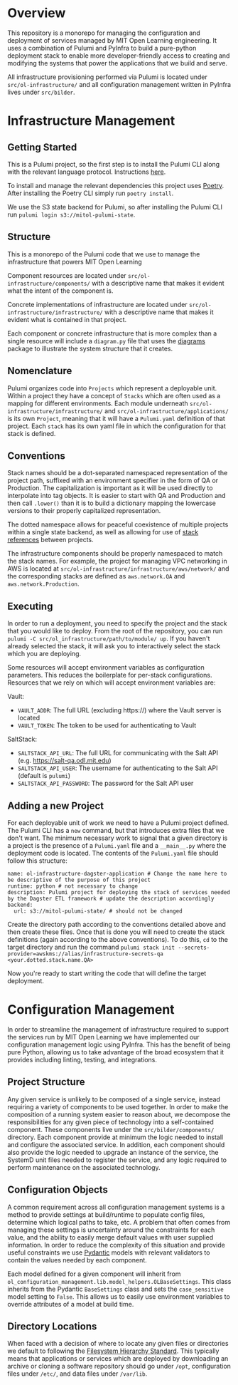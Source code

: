 # Overview
This repository is a monorepo for managing the configuration and deployment of services managed by MIT Open Learning engineering. It uses a combination of Pulumi and PyInfra to build a pure-python deployment stack to enable more developer-friendly access to creating and modifying the systems that power the applications that we build and serve.

All infrastructure provisioning performed via Pulumi is located under `src/ol-infrastructure/` and all configuration management written in PyInfra lives under `src/bilder`.

# Infrastructure Management

## Getting Started
This is a Pulumi project, so the first step is to install the Pulumi CLI along with the relevant language
protocol. Instructions [here](https://www.pulumi.com/docs/get-started/install/).

To install and manage the relevant dependencies this project uses [Poetry](https://python-poetry.org/). After installing
the Poetry CLI simply run `poetry install`.

We use the S3 state backend for Pulumi, so after installing the Pulumi CLI run `pulumi login s3://mitol-pulumi-state`.

## Structure

This is a monorepo of the Pulumi code that we use to manage the infrastructure that powers MIT Open Learning

Component resources are located under `src/ol-infrastructure/components/` with a descriptive name that makes it evident what the intent of the
component is.

Concrete implementations of infrastructure are located under `src/ol-infrastructure/infrastructure/` with a descriptive name that makes it
evident what is contained in that project.

Each component or concrete infrastructure that is more complex than a single resource will include a `diagram.py` file
that uses the [diagrams](https://diagrams.mingrammer.com/) package to illustrate the system structure that it creates.

## Nomenclature

Pulumi organizes code into `Projects` which represent a deployable unit. Within a project they have a concept of
`Stacks` which are often used as a mapping for different environments. Each module underneath `src/ol-infrastructure/infrastructure/` and
`src/ol-infrastructure/applications/` is its own `Project`, meaning that it will have a `Pulumi.yaml` definition of that project. Each `stack`
has its own yaml file in which the configuration for that stack is defined.

## Conventions

Stack names should be a dot-separated namespaced representation of the project path, suffixed with an environment
specifier in the form of QA or Production. The capitalization is important as it will be used directly to interpolate
into tag objects. It is easier to start with QA and Production and then call `.lower()` than it is to build a dictionary
mapping the lowercase versions to their properly capitalized representation.

The dotted namespace allows for peaceful coexistence of multiple projects within a single state backend, as well as
allowing for use of [stack references](https://www.pulumi.com/docs/tutorials/aws/aws-py-stackreference/) between
projects.

The infrastructure components should be properly namespaced to match the stack names. For example, the project for
managing VPC networking in AWS is located at `src/ol-infrastructure/infrastructure/aws/network/` and the corresponding stacks are defined as
`aws.network.QA` and `aws.network.Production`.


## Executing

In order to run a deployment, you need to specify the project and the stack that you would like to deploy. From the root
of the repository, you can run `pulumi -C src/ol_infrastructure/path/to/module/ up`. If you haven't already selected the
stack, it will ask you to interactively select the stack which you are deploying.

Some resources will accept environment variables as configuration parameters. This reduces the boilerplate for per-stack
configurations. Resources that we rely on which will accept environment variables are:

Vault:
  - `VAULT_ADDR`: The full URL (excluding https://) where the Vault server is located
  - `VAULT_TOKEN`: The token to be used for authenticating to Vault

SaltStack:
  - `SALTSTACK_API_URL`: The full URL for communicating with the Salt API (e.g. https://salt-qa.odl.mit.edu)
  - `SALTSTACK_API_USER`: The username for authenticating to the Salt API (default is `pulumi`)
  - `SALTSTACK_API_PASSWORD`: The password for the Salt API user


## Adding a new Project

For each deployable unit of work we need to have a Pulumi project defined. The Pulumi CLI has a `new` command, but that
introduces extra files that we don't want. The minimum necessary work to signal that a given directory is a project is
the presence of a `Pulumi.yaml` file and a `__main__.py` where the deployment code is located. The contents of the
`Pulumi.yaml` file should follow this structure:

```
name: ol-infrastructure-dagster-application # Change the name here to be descriptive of the purpose of this project
runtime: python # not necessary to change
description: Pulumi project for deploying the stack of services needed by the Dagster ETL framework # update the description accordingly
backend:
  url: s3://mitol-pulumi-state/ # should not be changed
```

Create the directory path according to the conventions detailed above and then create these files. Once that is done you
will need to create the stack definitions (again according to the above conventions). To do this, `cd` to the target
directory and run the command `pulumi stack init --secrets-provider=awskms://alias/infrastructure-secrets-qa <your.dotted.stack.name.QA>`

Now you're ready to start writing the code that will define the target deployment.


# Configuration Management
In order to streamline the management of infrastructure required to support the services
run by MIT Open Learning we have implemented our configuration management logic using
PyInfra. This has the benefit of being pure Python, allowing us to take advantage of the
broad ecosystem that it provides including linting, testing, and integrations.

## Project Structure
Any given service is unlikely to be composed of a single service, instead requiring a
variety of components to be used together. In order to make the composition of a running
system easier to reason about, we decompose the responsibilities for any given piece of
technology into a self-contained component. These components live under the
`src/bilder/components/` directory. Each component provide at minimum the logic needed to
install and configure the associated service. In addition, each component should also
provide the logic needed to upgrade an instance of the service, the SystemD unit files
needed to register the service, and any logic required to perform maintenance on the
associated technology.

## Configuration Objects
A common requirement across all configuration management systems is a method to provide
settings at build/runtime to populate config files, determine which logical paths to
take, etc. A problem that often comes from managing these settings is uncertainty around
the constraints for each value, and the ability to easily merge default values with user
supplied information. In order to reduce the complexity of this situation and provide
useful constraints we use [Pydantic](https://pydantic-docs.helpmanual.io/) models with
relevant validators to contain the values needed by each component.

Each model defined for a given component will inherit from
`ol_configuration_management.lib.model_helpers.OLBaseSettings`. This class inherits from
the Pydantic `BaseSettings` class and sets the `case_sensitive` model setting to
`False`. This allows us to easily use environment variables to override attributes of a
model at build time.

## Directory Locations
When faced with a decision of where to locate any given files or directories we default
to following the [Filesystem Hierarchy
Standard](https://en.wikipedia.org/wiki/Filesystem_Hierarchy_Standard). This typically
means that applications or services which are deployed by downloading an archive or
cloning a software repository should go under `/opt`, configuration files under `/etc/`,
and data files under `/var/lib`.
